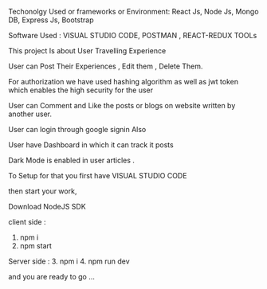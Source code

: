 

Techonolgy Used or frameworks or Environment: React Js, Node Js, Mongo DB, Express Js, Bootstrap

Software Used : VISUAL STUDIO CODE, POSTMAN , REACT-REDUX TOOLs

This project Is about User Travelling Experience

User can Post Their Experiences , Edit them , Delete Them.

For authorization we have used hashing algorithm as well as jwt token which enables the high security for the user

User can Comment and Like the posts or blogs on website written by another user.

User can login through google signin Also

User have Dashboard in which it can track it posts

Dark Mode is enabled in user articles .

To Setup for that you first have VISUAL STUDIO CODE 

then start your work, 

Download NodeJS SDK

client side  :
1. npm i
2. npm start

Server side : 
3. npm i
4. npm run dev


and you are ready to go ... 




